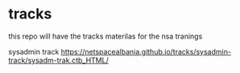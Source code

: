 # tracks
this repo will have the tracks materilas for the nsa tranings 



sysadmin track https://netspacealbania.github.io/tracks/sysadmin-track/sysadm-trak.ctb_HTML/
